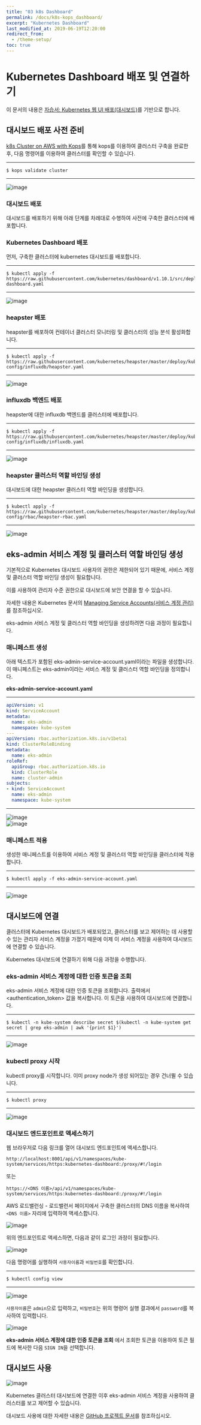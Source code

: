 ```yaml
---
title: "03 k8s Dashboard"
permalink: /docs/k8s-kops_dashboard/
excerpt: "Kubernetes Dashboard"
last_modified_at: 2019-06-19T12:20:00
redirect_from:
  - /theme-setup/
toc: true
---
```


# Kubernetes Dashboard 배포 및 연결하기  

이 문서의 내용은 [자습서: Kubernetes 웹 UI 배포(대시보드)](https://docs.aws.amazon.com/ko_kr/eks/latest/userguide/dashboard-tutorial.html)를 기반으로 합니다.

## 대시보드 배포 사전 준비  

[k8s Cluster on AWS with Kops](/catslab_docs/docs/k8s-kops_cluster/)를 통해 kops를 이용하여 클러스터 구축을 완료한 후, 다음 명령어를 이용하여 클러스터를 확인할 수 있습니다.  

-----------------------------  
```shell
$ kops validate cluster
```
-----------------------------

![image](https://user-images.githubusercontent.com/47657715/59811904-de6a1a00-9346-11e9-9e9a-5e854713990a.png)



### 대시보드 배포  

대시보드를 배포하기 위해 아래 단계를 차례대로 수행하여 사전에 구축한 클러스터에 배포합니다.


### Kubernetes Dashboard 배포  

먼저, 구축한 클러스터에 kubernetes 대시보드를 배포합니다.

-----------------------------  
```shell
$ kubectl apply -f https://raw.githubusercontent.com/kubernetes/dashboard/v1.10.1/src/deploy/recommended/kubernetes-dashboard.yaml 
```
-----------------------------  

![image](https://user-images.githubusercontent.com/47657715/59812168-f8582c80-9347-11e9-97b2-9efc384b3232.png)

  

### heapster 배포  

heapster를 배포하여 컨테이너 클러스터 모니터링 및 클러스터의 성능 분석 활성화합니다.  

-----------------------------  
```shell
$ kubectl apply -f https://raw.githubusercontent.com/kubernetes/heapster/master/deploy/kube-config/influxdb/heapster.yaml
```
-----------------------------

![image](https://user-images.githubusercontent.com/47657715/59812930-aebd1100-934a-11e9-9ae8-f420c3b356de.png)



### influxdb 백엔드 배포  

heapster에 대한 influxdb 백엔드를 클러스터에 배포합니다.

-----------------------------  
```shell
$ kubectl apply -f https://raw.githubusercontent.com/kubernetes/heapster/master/deploy/kube-config/influxdb/influxdb.yaml
```
-----------------------------

![image](https://user-images.githubusercontent.com/47657715/59813010-f0e65280-934a-11e9-9038-fcff6867c34c.png)



### heapster 클러스터 역할 바인딩 생성  

대시보드에 대한 heapster 클러스터 역할 바인딩을 생성합니다.  

-----------------------------  
```shell
$ kubectl apply -f https://raw.githubusercontent.com/kubernetes/heapster/master/deploy/kube-config/rbac/heapster-rbac.yaml
```
-----------------------------

![image](https://user-images.githubusercontent.com/47657715/59813155-766a0280-934b-11e9-82cb-08888cbde1d5.png)




## eks-admin 서비스 계정 및 클러스터 역할 바인딩 생성  

기본적으로 Kubernetes 대시보드 사용자의 권한은 제한되어 있기 때문에, 서비스 계정 및 클러스터 역할 바인딩 생성이 필요합니다.  

이를 사용하여 관리자 수준 권한으로 대시보드에 보안 연결을 할 수 있습니다.  

자세한 내용은 Kubernetes 문서의 [Managing Service Accounts(서비스 계정 관리)](https://kubernetes.io/docs/reference/access-authn-authz/service-accounts-admin/)를 참조하십시오.  

eks-admin 서비스 계정 및 클러스터 역할 바인딩을 생성하려면 다음 과정이 필요합니다.


### 매니페스트 생성  

아래 텍스트가 포함된 eks-admin-service-account.yaml이라는 파일을 생성합니다. 이 매니페스트는 eks-admin이라는 서비스 계정 및 클러스터 역할 바인딩을 정의합니다.  

__eks-admin-service-account.yaml__  

-----------------------------  
```yaml
apiVersion: v1
kind: ServiceAccount
metadata:
  name: eks-admin
  namespace: kube-system
---
apiVersion: rbac.authorization.k8s.io/v1beta1
kind: ClusterRoleBinding
metadata:
  name: eks-admin
roleRef:
  apiGroup: rbac.authorization.k8s.io
  kind: ClusterRole
  name: cluster-admin
subjects:
- kind: ServiceAccount
  name: eks-admin
  namespace: kube-system
```
-----------------------------

![image](https://user-images.githubusercontent.com/47657715/59813658-46236380-934d-11e9-9be7-9300224a1178.png)  
![image](https://user-images.githubusercontent.com/47657715/59813660-49b6ea80-934d-11e9-9f6a-e86693ba960e.png)  



### 매니페스트 적용  

생성한 매니페스트를 이용하여 서비스 계정 및 클러스터 역할 바인딩을 클러스터에 적용합니다.  

-----------------------------  
```shell
$ kubectl apply -f eks-admin-service-account.yaml
```
-----------------------------

![image](https://user-images.githubusercontent.com/47657715/59814028-bc749580-934e-11e9-8ddb-aeb3d2fc3972.png)  




## 대시보드에 연결  

클러스터에 Kubernetes 대시보드가 배포되었고, 클러스터를 보고 제어하는 데 사용할 수 있는 관리자 서비스 계정을 가졌기 때문에 이제 이 서비스 계정을 사용하여 대시보드에 연결할 수 있습니다.  

Kubernetes 대시보드에 연결하기 위해 다음 과정을 수행합니다.  


### eks-admin 서비스 계정에 대한 인증 토큰을 조회  

eks-admin 서비스 계정에 대한 인증 토큰을 조회합니다. 출력에서 <authentication_token> 값을 복사합니다. 이 토큰을 사용하여 대시보드에 연결합니다.  

-----------------------------  
```shell
$ kubectl -n kube-system describe secret $(kubectl -n kube-system get secret | grep eks-admin | awk '{print $1}')
```
-----------------------------

![image](https://user-images.githubusercontent.com/47657715/59814697-2c841b00-9351-11e9-8e6f-0b9fdd0b6396.png)


### kubectl proxy 시작  

kubectl proxy를 시작합니다. 이미 proxy node가 생성 되어있는 경우 건너뛸 수 있습니다.

-----------------------------  
```shell
$ kubectl proxy
```
-----------------------------

![image](https://user-images.githubusercontent.com/47657715/59814783-78cf5b00-9351-11e9-994a-4e15ab42dbda.png)  


### 대시보드 엔드포인트로 액세스하기  

웹 브라우저로 다음 링크를 열어 대시보드 엔드포인트에 액세스합니다.  
```
http://localhost:8001/api/v1/namespaces/kube-system/services/https:kubernetes-dashboard:/proxy/#!/login  
```  

또는  
```
https://<DNS 이름>/api/v1/namespaces/kube-system/services/https:kubernetes-dashboard:/proxy/#!/login
```  

AWS 로드밸런싱 - 로드밸런서 페이지에서 구축한 클러스터의 DNS 이름을 복사하여 `<DNS 이름>` 자리에 입력하여 액세스합니다.

![image](https://user-images.githubusercontent.com/47657715/59815040-5558e000-9352-11e9-9205-1eb3cbf74953.png)


위의 엔드포인트로 액세스하면, 다음과 같이 로그인 과정이 필요합니다.

![image](https://user-images.githubusercontent.com/47657715/59815172-c6989300-9352-11e9-90fb-5c17fa7c5b08.png)

다음 명령어를 실행하여 `사용자이름`과 `비밀번호`를 확인합니다.  

-----------------------------  
```shell
$ kubectl config view
```
-----------------------------

![image](https://user-images.githubusercontent.com/47657715/59815551-dbc1f180-9353-11e9-994b-cd0216b96f63.png)

  
`사용자이름`은 `admin`으로 입력하고, `비밀번호`는 위의 명령어 실행 결과에서 `password`를 복사하여 입력합니다.  

![image](https://user-images.githubusercontent.com/47657715/59815949-2d1eb080-9355-11e9-83ab-c0f6bad01bcd.png)

__eks-admin 서비스 계정에 대한 인증 토큰을 조회__  에서 조회한 토큰을 이용하여 토큰 필드에 복사한 다음 `SIGN IN`을 선택합니다.  


## 대시보드 사용  

![image](https://user-images.githubusercontent.com/47657715/59816104-c8178a80-9355-11e9-8652-d0cc2648c1a9.png)  

Kubernetes 클러스터 대시보드에 연결한 이후 eks-admin 서비스 계정을 사용하여 클러스터를 보고 제어할 수 있습니다.  

대시보드 사용에 대한 자세한 내용은 [GitHub 프로젝트 문서](https://github.com/kubernetes/dashboard)를 참조하십시오.  








